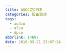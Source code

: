```yaml
---
title: ASOC之DPCM
categories: 设备驱动
tags:
  - audio
  - alsa
  - dpcm
abbrlink: 14697
date: 2018-03-21 23:07:24
---
```


<!--more-->
